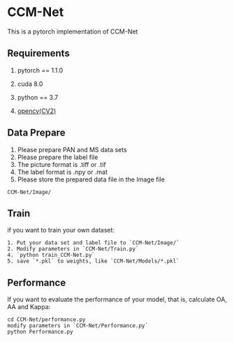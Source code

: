 # CCM-Net
This is a pytorch implementation of CCM-Net

## Requirements
1. pytorch == 1.1.0

2. cuda 8.0

3. python == 3.7

4. [opencv(CV2)](https://pypi.org/project/opencv-python/)

## Data Prepare
1. Please prepare PAN and MS data sets
2. Please prepare the label file
3. The picture format is .tiff or .tif
4. The label format is .npy or .mat
5. Please store the prepared data file in the Image file
```
CCM-Net/Image/
```
## Train
if you want to train your own dataset:
```
1. Put your data set and label file to `CCM-Net/Image/`
2. Modify parameters in `CCM-Net/Train.py` 
4. `python train_CCM-Net.py`
5. save `*.pkl` to weights, like `CCM-Net/Models/*.pkl`
```
## Performance
If you want to evaluate the performance of your model, that is, calculate OA, AA and Kappa:
```
cd CCM-Net/performance.py
modify parameters in `CCM-Net/Performance.py`
python Performance.py
```
